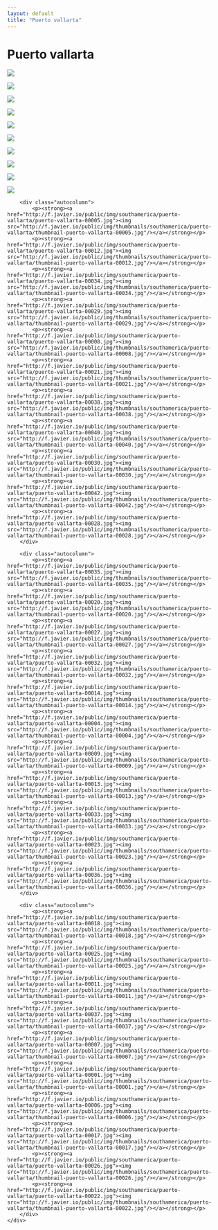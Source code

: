 ```yaml
---
layout: default
title: "Puerto vallarta"
---
```


<h1 class="page" style="padding-left:0%;">Puerto vallarta</h1>
<div class="page">
    <div class="autowide">
        <div class="autocolumn">
            <p><strong><a href="http://f.javier.io/public/img/southamerica/puerto-vallarta/puerto-vallarta-00019.jpg"><img src="http://f.javier.io/public/img/thumbnails/southamerica/puerto-vallarta/thumbnail-puerto-vallarta-00019.jpg"/></a></strong></p>
            <p><strong><a href="http://f.javier.io/public/img/southamerica/puerto-vallarta/puerto-vallarta-00024.jpg"><img src="http://f.javier.io/public/img/thumbnails/southamerica/puerto-vallarta/thumbnail-puerto-vallarta-00024.jpg"/></a></strong></p>
            <p><strong><a href="http://f.javier.io/public/img/southamerica/puerto-vallarta/puerto-vallarta-00041.jpg"><img src="http://f.javier.io/public/img/thumbnails/southamerica/puerto-vallarta/thumbnail-puerto-vallarta-00041.jpg"/></a></strong></p>
            <p><strong><a href="http://f.javier.io/public/img/southamerica/puerto-vallarta/puerto-vallarta-00002.jpg"><img src="http://f.javier.io/public/img/thumbnails/southamerica/puerto-vallarta/thumbnail-puerto-vallarta-00002.jpg"/></a></strong></p>
            <p><strong><a href="http://f.javier.io/public/img/southamerica/puerto-vallarta/puerto-vallarta-00010.jpg"><img src="http://f.javier.io/public/img/thumbnails/southamerica/puerto-vallarta/thumbnail-puerto-vallarta-00010.jpg"/></a></strong></p>
            <p><strong><a href="http://f.javier.io/public/img/southamerica/puerto-vallarta/puerto-vallarta-00031.jpg"><img src="http://f.javier.io/public/img/thumbnails/southamerica/puerto-vallarta/thumbnail-puerto-vallarta-00031.jpg"/></a></strong></p>
            <p><strong><a href="http://f.javier.io/public/img/southamerica/puerto-vallarta/puerto-vallarta-00015.jpg"><img src="http://f.javier.io/public/img/thumbnails/southamerica/puerto-vallarta/thumbnail-puerto-vallarta-00015.jpg"/></a></strong></p>
            <p><strong><a href="http://f.javier.io/public/img/southamerica/puerto-vallarta/puerto-vallarta-00016.jpg"><img src="http://f.javier.io/public/img/thumbnails/southamerica/puerto-vallarta/thumbnail-puerto-vallarta-00016.jpg"/></a></strong></p>
            <p><strong><a href="http://f.javier.io/public/img/southamerica/puerto-vallarta/puerto-vallarta-00039.jpg"><img src="http://f.javier.io/public/img/thumbnails/southamerica/puerto-vallarta/thumbnail-puerto-vallarta-00039.jpg"/></a></strong></p>
            <p><strong><a href="http://f.javier.io/public/img/southamerica/puerto-vallarta/puerto-vallarta-00003.jpg"><img src="http://f.javier.io/public/img/thumbnails/southamerica/puerto-vallarta/thumbnail-puerto-vallarta-00003.jpg"/></a></strong></p>
        </div>

        <div class="autocolumn">
            <p><strong><a href="http://f.javier.io/public/img/southamerica/puerto-vallarta/puerto-vallarta-00005.jpg"><img src="http://f.javier.io/public/img/thumbnails/southamerica/puerto-vallarta/thumbnail-puerto-vallarta-00005.jpg"/></a></strong></p>
            <p><strong><a href="http://f.javier.io/public/img/southamerica/puerto-vallarta/puerto-vallarta-00012.jpg"><img src="http://f.javier.io/public/img/thumbnails/southamerica/puerto-vallarta/thumbnail-puerto-vallarta-00012.jpg"/></a></strong></p>
            <p><strong><a href="http://f.javier.io/public/img/southamerica/puerto-vallarta/puerto-vallarta-00034.jpg"><img src="http://f.javier.io/public/img/thumbnails/southamerica/puerto-vallarta/thumbnail-puerto-vallarta-00034.jpg"/></a></strong></p>
            <p><strong><a href="http://f.javier.io/public/img/southamerica/puerto-vallarta/puerto-vallarta-00029.jpg"><img src="http://f.javier.io/public/img/thumbnails/southamerica/puerto-vallarta/thumbnail-puerto-vallarta-00029.jpg"/></a></strong></p>
            <p><strong><a href="http://f.javier.io/public/img/southamerica/puerto-vallarta/puerto-vallarta-00008.jpg"><img src="http://f.javier.io/public/img/thumbnails/southamerica/puerto-vallarta/thumbnail-puerto-vallarta-00008.jpg"/></a></strong></p>
            <p><strong><a href="http://f.javier.io/public/img/southamerica/puerto-vallarta/puerto-vallarta-00021.jpg"><img src="http://f.javier.io/public/img/thumbnails/southamerica/puerto-vallarta/thumbnail-puerto-vallarta-00021.jpg"/></a></strong></p>
            <p><strong><a href="http://f.javier.io/public/img/southamerica/puerto-vallarta/puerto-vallarta-00038.jpg"><img src="http://f.javier.io/public/img/thumbnails/southamerica/puerto-vallarta/thumbnail-puerto-vallarta-00038.jpg"/></a></strong></p>
            <p><strong><a href="http://f.javier.io/public/img/southamerica/puerto-vallarta/puerto-vallarta-00040.jpg"><img src="http://f.javier.io/public/img/thumbnails/southamerica/puerto-vallarta/thumbnail-puerto-vallarta-00040.jpg"/></a></strong></p>
            <p><strong><a href="http://f.javier.io/public/img/southamerica/puerto-vallarta/puerto-vallarta-00030.jpg"><img src="http://f.javier.io/public/img/thumbnails/southamerica/puerto-vallarta/thumbnail-puerto-vallarta-00030.jpg"/></a></strong></p>
            <p><strong><a href="http://f.javier.io/public/img/southamerica/puerto-vallarta/puerto-vallarta-00042.jpg"><img src="http://f.javier.io/public/img/thumbnails/southamerica/puerto-vallarta/thumbnail-puerto-vallarta-00042.jpg"/></a></strong></p>
            <p><strong><a href="http://f.javier.io/public/img/southamerica/puerto-vallarta/puerto-vallarta-00028.jpg"><img src="http://f.javier.io/public/img/thumbnails/southamerica/puerto-vallarta/thumbnail-puerto-vallarta-00028.jpg"/></a></strong></p>
        </div>

        <div class="autocolumn">
            <p><strong><a href="http://f.javier.io/public/img/southamerica/puerto-vallarta/puerto-vallarta-00035.jpg"><img src="http://f.javier.io/public/img/thumbnails/southamerica/puerto-vallarta/thumbnail-puerto-vallarta-00035.jpg"/></a></strong></p>
            <p><strong><a href="http://f.javier.io/public/img/southamerica/puerto-vallarta/puerto-vallarta-00020.jpg"><img src="http://f.javier.io/public/img/thumbnails/southamerica/puerto-vallarta/thumbnail-puerto-vallarta-00020.jpg"/></a></strong></p>
            <p><strong><a href="http://f.javier.io/public/img/southamerica/puerto-vallarta/puerto-vallarta-00027.jpg"><img src="http://f.javier.io/public/img/thumbnails/southamerica/puerto-vallarta/thumbnail-puerto-vallarta-00027.jpg"/></a></strong></p>
            <p><strong><a href="http://f.javier.io/public/img/southamerica/puerto-vallarta/puerto-vallarta-00032.jpg"><img src="http://f.javier.io/public/img/thumbnails/southamerica/puerto-vallarta/thumbnail-puerto-vallarta-00032.jpg"/></a></strong></p>
            <p><strong><a href="http://f.javier.io/public/img/southamerica/puerto-vallarta/puerto-vallarta-00014.jpg"><img src="http://f.javier.io/public/img/thumbnails/southamerica/puerto-vallarta/thumbnail-puerto-vallarta-00014.jpg"/></a></strong></p>
            <p><strong><a href="http://f.javier.io/public/img/southamerica/puerto-vallarta/puerto-vallarta-00004.jpg"><img src="http://f.javier.io/public/img/thumbnails/southamerica/puerto-vallarta/thumbnail-puerto-vallarta-00004.jpg"/></a></strong></p>
            <p><strong><a href="http://f.javier.io/public/img/southamerica/puerto-vallarta/puerto-vallarta-00009.jpg"><img src="http://f.javier.io/public/img/thumbnails/southamerica/puerto-vallarta/thumbnail-puerto-vallarta-00009.jpg"/></a></strong></p>
            <p><strong><a href="http://f.javier.io/public/img/southamerica/puerto-vallarta/puerto-vallarta-00013.jpg"><img src="http://f.javier.io/public/img/thumbnails/southamerica/puerto-vallarta/thumbnail-puerto-vallarta-00013.jpg"/></a></strong></p>
            <p><strong><a href="http://f.javier.io/public/img/southamerica/puerto-vallarta/puerto-vallarta-00033.jpg"><img src="http://f.javier.io/public/img/thumbnails/southamerica/puerto-vallarta/thumbnail-puerto-vallarta-00033.jpg"/></a></strong></p>
            <p><strong><a href="http://f.javier.io/public/img/southamerica/puerto-vallarta/puerto-vallarta-00023.jpg"><img src="http://f.javier.io/public/img/thumbnails/southamerica/puerto-vallarta/thumbnail-puerto-vallarta-00023.jpg"/></a></strong></p>
            <p><strong><a href="http://f.javier.io/public/img/southamerica/puerto-vallarta/puerto-vallarta-00036.jpg"><img src="http://f.javier.io/public/img/thumbnails/southamerica/puerto-vallarta/thumbnail-puerto-vallarta-00036.jpg"/></a></strong></p>
        </div>

        <div class="autocolumn">
            <p><strong><a href="http://f.javier.io/public/img/southamerica/puerto-vallarta/puerto-vallarta-00018.jpg"><img src="http://f.javier.io/public/img/thumbnails/southamerica/puerto-vallarta/thumbnail-puerto-vallarta-00018.jpg"/></a></strong></p>
            <p><strong><a href="http://f.javier.io/public/img/southamerica/puerto-vallarta/puerto-vallarta-00025.jpg"><img src="http://f.javier.io/public/img/thumbnails/southamerica/puerto-vallarta/thumbnail-puerto-vallarta-00025.jpg"/></a></strong></p>
            <p><strong><a href="http://f.javier.io/public/img/southamerica/puerto-vallarta/puerto-vallarta-00011.jpg"><img src="http://f.javier.io/public/img/thumbnails/southamerica/puerto-vallarta/thumbnail-puerto-vallarta-00011.jpg"/></a></strong></p>
            <p><strong><a href="http://f.javier.io/public/img/southamerica/puerto-vallarta/puerto-vallarta-00037.jpg"><img src="http://f.javier.io/public/img/thumbnails/southamerica/puerto-vallarta/thumbnail-puerto-vallarta-00037.jpg"/></a></strong></p>
            <p><strong><a href="http://f.javier.io/public/img/southamerica/puerto-vallarta/puerto-vallarta-00007.jpg"><img src="http://f.javier.io/public/img/thumbnails/southamerica/puerto-vallarta/thumbnail-puerto-vallarta-00007.jpg"/></a></strong></p>
            <p><strong><a href="http://f.javier.io/public/img/southamerica/puerto-vallarta/puerto-vallarta-00001.jpg"><img src="http://f.javier.io/public/img/thumbnails/southamerica/puerto-vallarta/thumbnail-puerto-vallarta-00001.jpg"/></a></strong></p>
            <p><strong><a href="http://f.javier.io/public/img/southamerica/puerto-vallarta/puerto-vallarta-00006.jpg"><img src="http://f.javier.io/public/img/thumbnails/southamerica/puerto-vallarta/thumbnail-puerto-vallarta-00006.jpg"/></a></strong></p>
            <p><strong><a href="http://f.javier.io/public/img/southamerica/puerto-vallarta/puerto-vallarta-00017.jpg"><img src="http://f.javier.io/public/img/thumbnails/southamerica/puerto-vallarta/thumbnail-puerto-vallarta-00017.jpg"/></a></strong></p>
            <p><strong><a href="http://f.javier.io/public/img/southamerica/puerto-vallarta/puerto-vallarta-00026.jpg"><img src="http://f.javier.io/public/img/thumbnails/southamerica/puerto-vallarta/thumbnail-puerto-vallarta-00026.jpg"/></a></strong></p>
            <p><strong><a href="http://f.javier.io/public/img/southamerica/puerto-vallarta/puerto-vallarta-00022.jpg"><img src="http://f.javier.io/public/img/thumbnails/southamerica/puerto-vallarta/thumbnail-puerto-vallarta-00022.jpg"/></a></strong></p>
        </div>
    </div>
</div>
